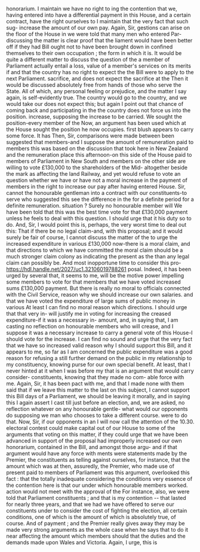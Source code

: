honorarium. I maintain we have no right to ing the contention that we, having entered into have a differential payment in this House, and a certain contract, have the right ourselves to I maintain that the very fact that such sug- increase the amount of our own pay. Again, Sir, gestions can arise on the floor of the House in we were told that many men who entered Par- discussing the matter is clear proof that the liament would have been better off if they had Bill ought not to have been brought down in confined themselves to their own occupation ; the form in which it is. It would be quite a different matter to discuss the question of the a member of Parliament actually entail a loss, value of a member's services on its merits if and that the country has no right to expect the the Bill were to apply to the next Parliament. sacrifice, and does not expect the sacrifice at the Then it would be discussed absolutely free from hands of those who serve the State. All of which, any personal feeling or prejudice, and the matter I say again, is self-evidently true. The country would go to the country, and we would take our does not expect this; but again I point out that chance of coming back and participating in the the country does not force us into the position. increase, supposing the increase to be carried. We sought the position-every member of the Now, an argument has been used which at the House sought the position he now occupies. first blush appears to carry some force. It has Then, Sir, comparisons were made between been suggested that members-and I suppose the amount of remuneration paid to members this was based on the discussion that took here in New Zealand and the remuneration place this afternoon-on this side of the House paid to members of Parliament in New South and members on the other side are willing to vote £130,000 to the shareholders of the Mid- altogether beside the mark as affecting the land Railway, and yet would refuse to vote an question whether we have or have not a moral increase in the payment of members in the right to increase our pay after having entered House. Sir, cannot the honourable gentleman into a contract with our constituents-to serve who suggested this see the difference in the for a definite period for a definite remuneration. situation ? Surely no honourable member will We have been told that this was the best time vote for that £130,000 payment unless he feels to deal with this question. I should urge that it his duty so to do. And, Sir, I would point this is, perhaps, the very worst time to deal out this: That if there be no legal claim-and, with this proposal; and it would surely be fair of course, I cannot discuss the matter of the to urge the increased expenditure in various £130,000 now-there is a moral claim, and that directions to which we have committed the moral claim should be a much stronger claim colony as indicating the present as the than any legal claim can possibly be. And most inopportune time to consider this pro- https://hdl.handle.net/2027/uc1.32106019788261 posal. Indeed, it has been urged by several that, it seems to me, will be the motive power impelling some members to vote for that members that we have voted increased sums £130,000 payment. But there is really no moral to officials connected with the Civil Service, reason why we should increase our own salaries. and that we have voted the expenditure of large sums of public money in various At least I can find no moral reason which directions. I should urge that that very in- will justify me in voting for increasing the creased expenditure-if it was a necessary in- amount, and, in saying that, I am casting no reflection on honourable members who will crease, and I suppose it was a necessary increase to carry a general vote of this House-I should vote for the increase. I can find no sound and urge that the very fact that we have so increased valid reason why I should support this Bill, and it appears to me, so far as I am concerned the public expenditure was a good reason for refusing a still further demand on the public in my relationship to my constituency, knowing purse for our own special benefit. At least, that I never hinted at it when I was before my that is an argument that would carry consider- constituents, knowing that they made no com- able force with me. Again, Sir, it has been pact with me, and that I made none with them said that if we leave this matter to the last on this subject, I cannot support this Bill days of a Parliament, we should be leaving it morally, and in saying this I again assert I cast till just before an election, and, we are asked, no reflection whatever on any honourable gentle- what would our opponents do supposing we man who chooses to take a different course. were to do that. Now, Sir, if our opponents in an I will now call the attention of the 10.30. electoral contest could make capital out of our House to some of the arguments that voting on this matter, if they could urge that we have been advanced in support of the proposal had improperly increased our own honorarium, contained in the Bill, and amongst those argu- and if that argument would have any force with ments were statements made by the Premier, the constituents as telling against ourselves, for instance, that the amount which was at then, assuredly, the Premier, who made use of present paid to members of Parliament was this argument, overlooked this fact : that the totally inadequate considering the conditions very essence of the contention here is that our under which honourable members worked. action would not meet with the approval of the For instance, also, we were told that Parliament constituents ; and that is my contention -- that lasted for nearly three years, and that we had we have offered to serve our constituents under to consider the cost of fighting the election, all certain conditions, one of which is the amount of which is absolutely true, of course. And of payment ; and the Premier really gives away they may be made very strong arguments as the whole case when he says that to do it near affecting the amount which members should that the duties and the demands made upon Wales and Victoria. Again, I urge, this is 